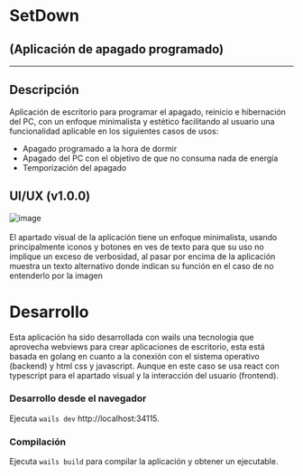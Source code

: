 # SetDown 
## (Aplicación de apagado programado)
---

## Descripción
Aplicación de escritorio para programar el apagado, reinicio e hibernación del PC, con un enfoque minimalista 
y estético facilitando al usuario una funcionalidad aplicable en los siguientes casos de usos:
* Apagado programado a la hora de dormir
* Apagado del PC con el objetivo de que no consuma nada de energía
* Temporización del apagado

## UI/UX (v1.0.0)
![image](https://github.com/DevGiovanniLC/SetDown-Wails/assets/92268681/63274208-cb4d-44b5-9043-7e48384c3ea6)
<br>
<br>
El apartado visual de la aplicación tiene un enfoque minimalista, usando principalmente iconos y botones en ves de texto
para que su uso no implique un exceso de verbosidad, al pasar por encima de la aplicación muestra un texto alternativo donde indican su función en el caso de no entenderlo por la imagen


# Desarrollo
Esta aplicación ha sido desarrollada con wails una tecnologia que aprovecha webviews para crear aplicaciones de escritorio, 
esta está basada en golang en cuanto a la conexión con el sistema operativo (backend) y html css y javascript. 
Aunque en este caso se usa react con typescript para el apartado visual y la interacción del usuario (frontend).


### Desarrollo desde el navegador
Ejecuta `wails dev` http://localhost:34115. 

### Compilación 
Ejecuta `wails build` para compilar la aplicación y obtener un ejecutable.
